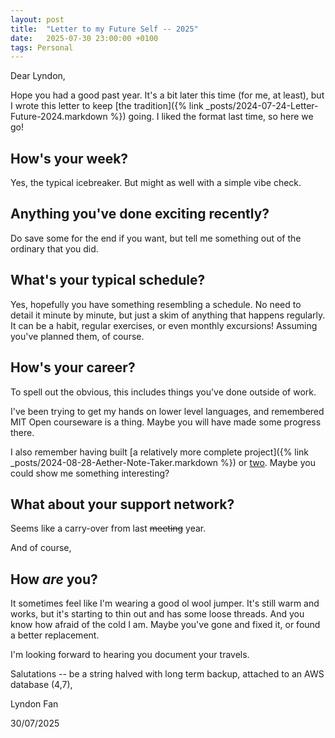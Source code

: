 ```yaml
---
layout: post
title:  "Letter to my Future Self -- 2025"
date:   2025-07-30 23:00:00 +0100
tags: Personal
---
```


Dear Lyndon,

Hope you had a good past year. It's a bit later this time (for me, at least), but I wrote this letter to keep [the tradition]({% link _posts/2024-07-24-Letter-Future-2024.markdown %}) going. I liked the format last time, so here we go!

## How's your week?

Yes, the typical icebreaker. But might as well with a simple vibe check.

## Anything you've done exciting recently?

Do save some for the end if you want, but tell me something out of the ordinary that you did.

## What's your typical schedule?

Yes, hopefully you have something resembling a schedule. No need to detail it minute by minute, but just a skim of anything that happens regularly. It can be a habit, regular exercises, or even monthly excursions! Assuming you've planned them, of course.

## How's your career?

To spell out the obvious, this includes things you've done outside of work.
<!-- To spell out the non-obvious, I know you'd rather not talk about work. -->

I've been trying to get my hands on lower level languages, and remembered MIT Open courseware is a thing. Maybe you will have made some progress there.

I also remember having built [a relatively more complete project]({% link _posts/2024-08-28-Aether-Note-Taker.markdown %}) or [two](https://github.com/LyndonFan/find_local_gps). Maybe you could show me something interesting?

## What about your support network?

Seems like a carry-over from last ~~meeting~~ year.

And of course,

## How _are_ you?

It sometimes feel like I'm wearing a good ol wool jumper. It's still warm and works, but it's starting to thin out and has some loose threads. And you know how afraid of the cold I am. Maybe you've gone and fixed it, or found a better replacement.

I'm looking forward to hearing you document your travels.

Salutations -- be a string halved with long term backup, attached to an AWS database (4,7),

Lyndon Fan

30/07/2025
